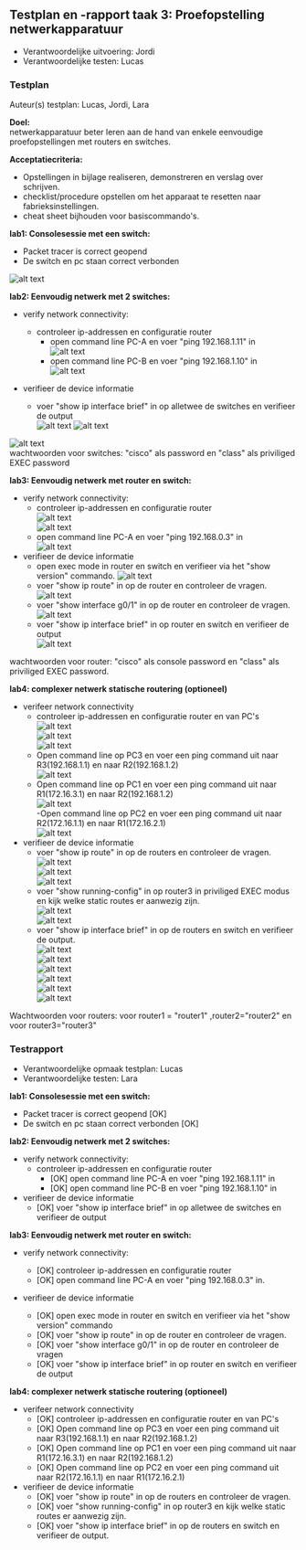 ## Testplan en -rapport taak 3: Proefopstelling netwerkapparatuur

* Verantwoordelijke uitvoering: Jordi
* Verantwoordelijke testen: Lucas

### Testplan

Auteur(s) testplan: Lucas, Jordi, Lara

**Doel:**  
netwerkapparatuur beter leren aan de hand van enkele eenvoudige proefopstellingen met routers en switches.

**Acceptatiecriteria:**   

 * Opstellingen in bijlage realiseren, demonstreren en verslag over schrijven.  
 * checklist/procedure opstellen om het apparaat te resetten naar fabrieksinstellingen.
 * cheat sheet bijhouden voor basiscommando's.
 
**lab1: Consolesessie met een switch:**

- Packet tracer is correct geopend
- De switch en pc staan correct verbonden

![alt text](https://github.com/HoGentTIN/ops-g-09/blob/master/deelopdracht03/img/labo1.PNG)


**lab2: Eenvoudig netwerk met 2 switches:** 
 
- verify network connectivity:
	- controleer ip-addressen en configuratie router 
		- open command line PC-A en voer "ping 192.168.1.11" in  
		![alt text](https://github.com/HoGentTIN/ops-g-09/blob/master/deelopdracht03/img/labo2_2.PNG)  
		- open command line PC-B en voer "ping 192.168.1.10" in   
		![alt text](https://github.com/HoGentTIN/ops-g-09/blob/master/deelopdracht03/img/labo2_3.PNG)  
		
- verifieer de device informatie
	- voer "show ip interface brief" in op alletwee de switches en verifieer de output    
	![alt text](https://github.com/HoGentTIN/ops-g-09/blob/master/deelopdracht03/img/labo2_4.PNG)
	![alt text](https://github.com/HoGentTIN/ops-g-09/blob/master/deelopdracht03/img/labo2_5.PNG)    

![alt text](https://github.com/HoGentTIN/ops-g-09/blob/master/deelopdracht03/img/labo2_1.PNG)  
wachtwoorden voor switches: "cisco" als password en "class" als priviliged EXEC password

**lab3: Eenvoudig netwerk met router en switch:**

- verify network connectivity:
	- controleer ip-addressen en configuratie router  
	![alt text](https://github.com/HoGentTIN/ops-g-09/blob/master/deelopdracht03/img/labo3_1.PNG)   
	![alt text](https://github.com/HoGentTIN/ops-g-09/blob/master/deelopdracht03/img/labo3_3.PNG)  
	- open command line PC-A en voer "ping 192.168.0.3" in   
	![alt text](https://github.com/HoGentTIN/ops-g-09/blob/master/deelopdracht03/img/labo2_2.PNG)  
- verifieer de device informatie
	- open exec mode in router en switch en verifieer via het "show version" commando.
	![alt text](https://github.com/HoGentTIN/ops-g-09/blob/master/deelopdracht03/img/labo3_4.PNG)    
	- voer "show ip route" in op de router en controleer de vragen.   
	![alt text](https://github.com/HoGentTIN/ops-g-09/blob/master/deelopdracht03/img/labo3_5.PNG)  
	- voer "show interface g0/1" in op de router en controleer de vragen.  
	![alt text](https://github.com/HoGentTIN/ops-g-09/blob/master/deelopdracht03/img/labo3_6.PNG)  
	-  voer "show ip interface brief" in op router en switch en verifieer de output  
	![alt text](https://github.com/HoGentTIN/ops-g-09/blob/master/deelopdracht03/img/labo3_7.PNG)  

wachtwoorden voor router: "cisco" als console password en "class" als priviliged EXEC password.
  

**lab4: complexer netwerk statische routering (optioneel)**  

- verifeer network connectivity
	- controleer ip-addressen en configuratie router en van PC's   
	![alt text](https://github.com/HoGentTIN/ops-g-09/blob/master/deelopdracht03/img/labo4_1.PNG)  
	![alt text](https://github.com/HoGentTIN/ops-g-09/blob/master/deelopdracht03/img/labo4_2.PNG)    
	![alt text](https://github.com/HoGentTIN/ops-g-09/blob/master/deelopdracht03/img/labo4_3.PNG)    
	- Open command line op PC3 en voer een ping command uit naar R3(192.168.1.1) en naar R2(192.168.1.2)    
	![alt text](https://github.com/HoGentTIN/ops-g-09/blob/master/deelopdracht03/img/labo4_4.PNG)  
	- Open command line op PC1 en voer een ping command uit naar R1(172.16.3.1) en naar R2(192.168.1.2)   
	![alt text](https://github.com/HoGentTIN/ops-g-09/blob/master/deelopdracht03/img/labo4_5.PNG)  
	-Open command line op PC2 en voer een ping command uit naar R2(172.16.1.1) en naar R1(172.16.2.1)    
	![alt text](https://github.com/HoGentTIN/ops-g-09/blob/master/deelopdracht03/img/labo4_6.PNG)  
- verifieer de device informatie
	- voer "show ip route" in op de routers en controleer de vragen.    
	![alt text](https://github.com/HoGentTIN/ops-g-09/blob/master/deelopdracht03/img/labo4_7.PNG)     
	![alt text](https://github.com/HoGentTIN/ops-g-09/blob/master/deelopdracht03/img/labo4_8.PNG)     
	![alt text](https://github.com/HoGentTIN/ops-g-09/blob/master/deelopdracht03/img/labo4_9.PNG)  
	- voer "show running-config" in op router3 in priviliged EXEC modus en kijk welke static routes er aanwezig zijn.    
	![alt text](https://github.com/HoGentTIN/ops-g-09/blob/master/deelopdracht03/img/labo4_10.PNG)      
	![alt text](https://github.com/HoGentTIN/ops-g-09/blob/master/deelopdracht03/img/labo4_11.PNG)  
	- voer "show ip interface brief" in op de routers en switch en verifieer de output.   
	![alt text](https://github.com/HoGentTIN/ops-g-09/blob/master/deelopdracht03/img/labo4_14.PNG)     
	![alt text](https://github.com/HoGentTIN/ops-g-09/blob/master/deelopdracht03/img/labo4_13.PNG)       
	![alt text](https://github.com/HoGentTIN/ops-g-09/blob/master/deelopdracht03/img/labo4_12.PNG)       
	![alt text](https://github.com/HoGentTIN/ops-g-09/blob/master/deelopdracht03/img/labo4_15.PNG)      
	![alt text](https://github.com/HoGentTIN/ops-g-09/blob/master/deelopdracht03/img/labo4_16.PNG)       
	![alt text](https://github.com/HoGentTIN/ops-g-09/blob/master/deelopdracht03/img/labo4_17.PNG)  



Wachtwoorden voor routers: voor router1 = "router1" ,router2="router2" en voor router3="router3"

### Testrapport


* Verantwoordelijke opmaak testplan: Lucas
* Verantwoordelijke testen: Lara

**lab1: Consolesessie met een switch:**

- Packet tracer is correct geopend [OK]
- De switch en pc staan correct verbonden [OK]

**lab2: Eenvoudig netwerk met 2 switches:** 
 
- verify network connectivity:
	- controleer ip-addressen en configuratie router 
		- [OK] open command line PC-A en voer "ping 192.168.1.11" in
		- [OK] open command line PC-B en voer "ping 192.168.1.10" in
- verifieer de device informatie
	- [OK] voer "show ip interface brief" in op alletwee de switches en verifieer de output

**lab3: Eenvoudig netwerk met router en switch:**

- verify network connectivity:
	- [OK] controleer ip-addressen en configuratie router 
	- [OK] open command line PC-A en voer "ping 192.168.0.3" in.
	
- verifieer de device informatie
	- [OK] open exec mode in router en switch en verifieer via het "show version" commando  
	- [OK] voer "show ip route" in op de router en controleer de vragen.
	- [OK] voer "show interface g0/1" in op de router en controleer de vragen
	- [OK] voer "show ip interface brief" in op router en switch en verifieer de output

**lab4: complexer netwerk statische routering (optioneel)**  

- verifeer network connectivity
	- [OK] controleer ip-addressen en configuratie router en van PC's  
	- [OK] Open command line op PC3 en voer een ping command uit naar R3(192.168.1.1) en naar R2(192.168.1.2)
	- [OK] Open command line op PC1 en voer een ping command uit naar R1(172.16.3.1) en naar R2(192.168.1.2)
	- [OK] Open command line op PC2 en voer een ping command uit naar R2(172.16.1.1) en naar R1(172.16.2.1) 
- verifieer de device informatie
	- [OK] voer "show ip route" in op de routers en controleer de vragen.
	- [OK] voer "show running-config" in op router3 en kijk welke static routes er aanwezig zijn.
	- [OK] voer "show ip interface brief" in op de routers en switch en verifieer de output.

